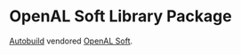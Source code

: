 # OpenAL Soft Library Package

[Autobuild](https://wiki.secondlife.com/wiki/Autobuild) vendored [OpenAL Soft](https://github.com/kcat/openal-soft).
